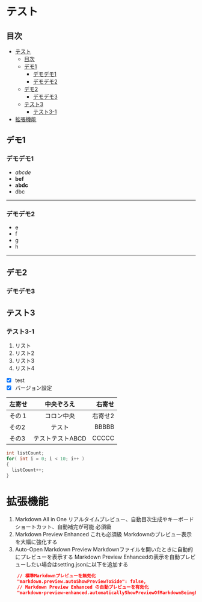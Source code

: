 # テスト

## 目次

- [テスト](#テスト)
  - [目次](#目次)
  - [デモ1](#デモ1)
    - [デモデモ1](#デモデモ1)
    - [デモデモ2](#デモデモ2)
  - [デモ2](#デモ2)
    - [デモデモ3](#デモデモ3)
  - [テスト3](#テスト3)
    - [テスト3-1](#テスト3-1)
- [拡張機能](#拡張機能)

## デモ1

### デモデモ1

- *abcde*
- **bef**
- **abdc**
- dbc

___

### デモデモ2

- e
- f
- g
- h

___

## デモ2

### デモデモ3

## テスト3

### テスト3-1

1. リスト
2. リスト2
3. リスト3
4. リスト4

- [x] test
- [x] バージョン設定

|左寄せ|中央ぞろえ|右寄せ|
| --------------- | :-------------------: | ----------------: |
| その１ | コロン中央 | 右寄せ2 |
| その2 | テスト | BBBBB |
| その3 | テストテストABCD | CCCCC |

```c
int listCount;
for( int i = 0; i < 10; i++ )
{
  listCount++;
}
```

# 拡張機能
1. Markdown All in One
リアルタイムプレビュー、自動目次生成やキーボードショートカット、自動補完が可能
必須級
2. Markdown Preview Enhanced
これも必須級
Markdownのプレビュー表示を大幅に強化する
3. Auto-Open Markdown Preview
Markdownファイルを開いたときに自動的にプレビューを表示する
Markdown Preview Enhancedの表示を自動プレビューしたい場合はsetting.jsonに以下を追加する
```json
    // 標準Markdownプレビューを無効化
    "markdown.preview.autoShowPreviewToSide": false,
    // Markdown Preview Enhanced の自動プレビューを有効化
    "markdown-preview-enhanced.automaticallyShowPreviewOfMarkdownBeingEdited": true,
```
